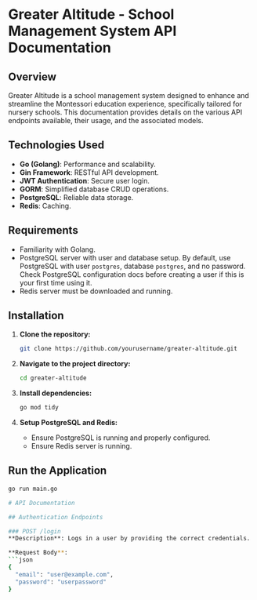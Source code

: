 # Greater Altitude - School Management System API Documentation

## Overview
Greater Altitude is a school management system designed to enhance and streamline the Montessori education experience, specifically tailored for nursery schools. This documentation provides details on the various API endpoints available, their usage, and the associated models.

## Technologies Used
- **Go (Golang)**: Performance and scalability.
- **Gin Framework**: RESTful API development.
- **JWT Authentication**: Secure user login.
- **GORM**: Simplified database CRUD operations.
- **PostgreSQL**: Reliable data storage.
- **Redis**: Caching.

## Requirements
- Familiarity with Golang.
- PostgreSQL server with user and database setup. By default, use PostgreSQL with user `postgres`, database `postgres`, and no password. Check PostgreSQL configuration docs before creating a user if this is your first time using it.
- Redis server must be downloaded and running.

## Installation

1. **Clone the repository:**
    ```bash
    git clone https://github.com/yourusername/greater-altitude.git
    ```

2. **Navigate to the project directory:**
    ```bash
    cd greater-altitude
    ```

3. **Install dependencies:**
    ```bash
    go mod tidy
    ```

4. **Setup PostgreSQL and Redis:**
    - Ensure PostgreSQL is running and properly configured.
    - Ensure Redis server is running.

## Run the Application
```bash
go run main.go

# API Documentation

## Authentication Endpoints

### POST /login
**Description**: Logs in a user by providing the correct credentials.

**Request Body**:
```json
{
  "email": "user@example.com",
  "password": "userpassword"
}
